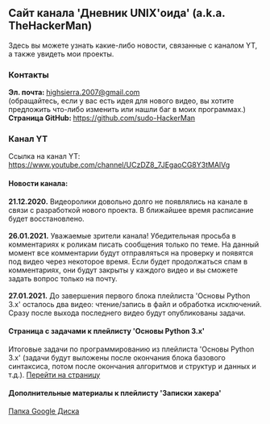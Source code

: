 ## Сайт канала 'Дневник UNIX'оида' (a.k.a. TheHackerMan)
Здесь вы можете узнать какие-либо новости, связанные с каналом YT, а также увидеть мои проекты.

### Контакты
<b> Эл. почта: </b> <a href="mailto:highsierra.2007@gmail.com">highsierra.2007@gmail.com</a> <br>
(обращайтесь, если у вас есть идея для нового видео, вы хотите предложить что-либо изменить или нашли баг в моих программах.) <br>
<b> Страница GitHub: </b> <a href="https://github.com/sudo-HackerMan" target="_blank">https://github.com/sudo-HackerMan</a>

### Канал YT
Ссылка на канал YT:
https://www.youtube.com/channel/UCzDZ8_7JEgaoCG8Y3tMAlVg

#### Новости канала:
<b>21.12.2020.</b> Видеоролики довольно долго не появлялись на канале в связи с разработкой нового проекта. В ближайшее время расписание будет восстановлено. <br><br>
<b>26.01.2021.</b> Уважаемые зрители канала! Убедительная просьба в комментариях к роликам писать сообщения только по теме. На данный момент все комментарии будут отправляться на проверку и появятся под видео через некоторое время. Если будет продолжаться спам в комментариях, они будут закрыты у каждого видео и вы сможете задать вопрос только на почту. <br><br>
<b>27.01.2021.</b> До завершения первого блока плейлиста 'Основы Python 3.x' осталось два видео: чтение/запись в файл и обработка исключений. Сразу после выхода последнего видео будут опубликованы задачи. 

#### Страница с задачами к плейлисту 'Основы Python 3.x'
Итоговые задачи по программированию из плейлиста 'Основы Python 3.x' (задачи будут выложены после окончания блока базового синтаксиса, потом после окончания алгоритмов и структур и данных и т.д.).
<a href="python3tasks" target="_blank">Перейти на страницу</a>

#### Дополнительные материалы к плейлисту 'Записки хакера'
<a href="https://drive.google.com/drive/folders/111pKQroEQTjDOYMNxFgo1sa_aIoa_TOo" target="_blank">Папка Google Диска</a>
